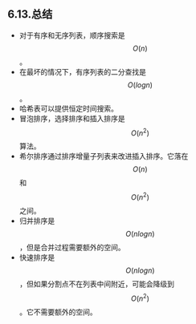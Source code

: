 ## 6.13.总结

* 对于有序和无序列表，顺序搜索是 $$O(n)$$。
* 在最坏的情况下，有序列表的二分查找是 $$O(logn)$$。
* 哈希表可以提供恒定时间搜索。
* 冒泡排序，选择排序和插入排序是 $$O(n^2)$$算法。
* 希尔排序通过排序增量子列表来改进插入排序。它落在 $$O(n)$$ 和 $$O(n^2)$$ 之间。
* 归并排序是 $$O(nlogn)$$，但是合并过程需要额外的空间。
* 快速排序是 $$O(nlogn)$$，但如果分割点不在列表中间附近，可能会降级到$$O(n^2)$$ 。它不需要额外的空间。
